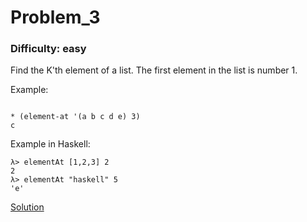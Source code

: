 # Problem_3
### Difficulty: easy
Find the K'th element of a list. The first element in the list is number 1.

Example:

```

* (element-at '(a b c d e) 3)
c
```
Example in Haskell:

```
λ> elementAt [1,2,3] 2
2
λ> elementAt "haskell" 5
'e'
```
[Solution](https://wiki.haskell.org/99_questions/Solutions/3)
